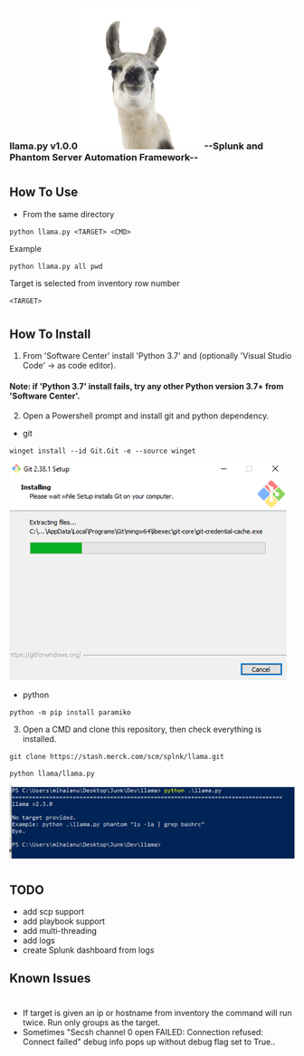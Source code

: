 ###  llama.py v1.0.0 ![Alt text](images/llama.PNG?raw=true) --Splunk and Phantom Server Automation Framework-- 
#
## How To Use
- From the same directory
```code
python llama.py <TARGET> <CMD>
```
Example
```code
python llama.py all pwd
```
Target is selected from inventory row number
```code
<TARGET>
```

#
## How To Install

1. From 'Software Center' install 'Python 3.7' and (optionally 'Visual Studio Code' -> as code editor).

#### Note: if 'Python 3.7' install fails, try any other Python version 3.7+ from 'Software Center'.


2. Open a Powershell prompt and install git and python dependency.
- git
```code
winget install --id Git.Git -e --source winget
```
![Alt text](images/screenshot2.PNG?raw=true)
- python
```code
python -m pip install paramiko
```

3. Open a CMD and clone this repository, then check everything is installed.
```
git clone https://stash.merck.com/scm/splnk/llama.git
```
```code
python llama/llama.py
```
![Alt text](images/screenshot3.PNG?raw=true)
#
## TODO
- add scp support
- add playbook support
- add multi-threading
- add logs
- create Splunk dashboard from logs

## Known Issues
#
- If target is given an ip or hostname from inventory the command will run twice. Run only groups as the target.
 - Sometimes "Secsh channel 0 open FAILED: Connection refused: Connect failed" debug info pops up without debug flag set to True..